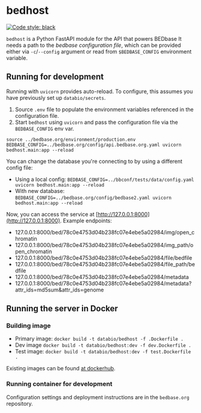 # bedhost
[![Code style: black](https://img.shields.io/badge/code%20style-black-000000.svg)](https://github.com/psf/black)

`bedhost` is a Python FastAPI module for the API that powers BEDbase
It needs a path to the *bedbase configuration file*, which can be provided either via `-c`/`--config` argument or read from `$BEDBASE_CONFIG` environment variable. 

## Running for development

Running with `uvicorn` provides auto-reload. To configure, this assumes you have previously set up `databio/secrets`. 

1. Source `.env` file to populate the environment variables referenced in the configuration file.
2. Start `bedhost` using `uvicorn` and pass the configuration file via the `BEDBASE_CONFIG` env var.


```console
source ../bedbase.org/environment/production.env
BEDBASE_CONFIG=../bedbase.org/config/api.bedbase.org.yaml uvicorn bedhost.main:app --reload
```

You can change the database you're connecting to by using a different config file:
- Using a local config: `BEDBASE_CONFIG=../bbconf/tests/data/config.yaml uvicorn bedhost.main:app --reload`
- With new database: `BEDBASE_CONFIG=../bedbase.org/config/bedbase2.yaml uvicorn bedhost.main:app --reload`

Now, you can access the service at [http://127.0.0.1:8000](http://127.0.0.1:8000). Example endpoints:
- 127.0.0.1:8000/bed/78c0e4753d04b238fc07e4ebe5a02984/img/open_chromatin
- 127.0.0.1:8000/bed/78c0e4753d04b238fc07e4ebe5a02984/img_path/open_chromatin
- 127.0.0.1:8000/bed/78c0e4753d04b238fc07e4ebe5a02984/file/bedfile
- 127.0.0.1:8000/bed/78c0e4753d04b238fc07e4ebe5a02984/file_path/bedfile
- 127.0.0.1:8000/bed/78c0e4753d04b238fc07e4ebe5a02984/metadata
- 127.0.0.1:8000/bed/78c0e4753d04b238fc07e4ebe5a02984/metadata?attr_ids=md5sum&attr_ids=genome

## Running the server in Docker

### Building image

- Primary image: `docker build -t databio/bedhost -f .Dockerfile .`
- Dev image `docker build -t databio/bedhost:dev -f dev.Dockerfile .`
- Test image: `docker build -t databio/bedhost:dev -f test.Dockerfile .`

Existing images can be found [at dockerhub](https://hub.docker.com/r/databio/bedhost).

### Running container for development

Configuration settings and deployment instructions are in the `bedbase.org` repository.
